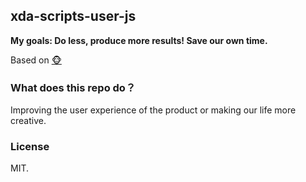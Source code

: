 ## xda-scripts-user-js 

**My goals:  Do less, produce more results! Save our own time.**

Based on [:monkey_face:](https://tampermonkey.net/)

### What does this repo do？

Improving the user experience of the product or making our life more creative.

### License

MIT.
